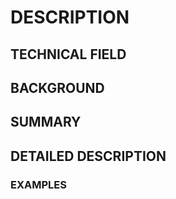 # DESCRIPTION

## TECHNICAL FIELD

## BACKGROUND

## SUMMARY

## DETAILED DESCRIPTION

### EXAMPLES

